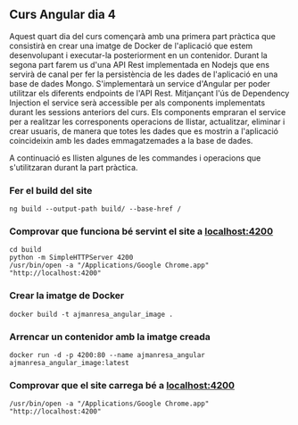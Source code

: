 ## Curs Angular dia 4

Aquest quart dia del curs començarà amb una primera part pràctica que consistirà en crear una imatge de Docker de l'aplicació que estem desenvolupant i executar-la posteriorment en un contenidor. Durant la segona part farem us d'una API Rest implementada en Nodejs que ens servirà de canal per fer la persistència de les dades de l'aplicació en una base de dades Mongo. S'implementarà un service d'Angular per poder utilitzar els diferents endpoints de l'API Rest. Mitjançant l'ús de Dependency Injection el service serà accessible per als components implementats durant les sessions anteriors del curs. Els components empraran el service per a realitzar les corresponents operacions de llistar, actualitzar, eliminar i crear usuaris, de manera que totes les dades que es mostrin a l'aplicació coincideixin amb les dades emmagatzemades a la base de dades.

A continuació es llisten algunes de les commandes i operacions que s'utilitzaran durant la part pràctica.

### Fer el build del site

```
ng build --output-path build/ --base-href /
```

### Comprovar que funciona bé servint el site a [localhost:4200](localhost:4200)

```
cd build
python -m SimpleHTTPServer 4200
/usr/bin/open -a "/Applications/Google Chrome.app" "http://localhost:4200"
```

### Crear la imatge de Docker

```
docker build -t ajmanresa_angular_image .
```

### Arrencar un contenidor amb la imatge creada

```
docker run -d -p 4200:80 --name ajmanresa_angular ajmanresa_angular_image:latest
```

### Comprovar que el site carrega bé a [localhost:4200](localhost:4200)

```
/usr/bin/open -a "/Applications/Google Chrome.app" "http://localhost:4200"
```

